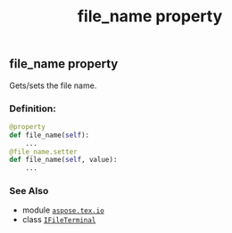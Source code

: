 ﻿---
title: file_name property
second_title: Aspose.TeX for Python via .NET API References
description: 
type: docs
weight: 40
url: /python-net/aspose.tex.io/ifileterminal/file_name/
is_root: false
---

## file_name property


Gets/sets the file name.
### Definition:
```python
@property
def file_name(self):
    ...
@file_name.setter
def file_name(self, value):
    ...
```

### See Also
* module [`aspose.tex.io`](../../)
* class [`IFileTerminal`](/tex/python-net/aspose.tex.io/ifileterminal)

